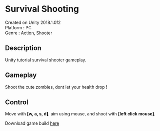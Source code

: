 # Survival Shooting
Created on Unity 2018.1.0f2 <br>
Platform : PC <br>
Genre : Action, Shooter

## Description
Unity tutorial survival shooter gameplay.

## Gameplay
Shoot the cute zombies, dont let your health drop !

## Control
Move with <b>[w, a, s, d]</b>. aim using mouse, and shoot with <b>[left click mouse]</b>.



Download game build [here](https://drive.google.com/open?id=1yIuwA5ggmwBXr2l2Ok3hKnAwyS3fc3zU)
